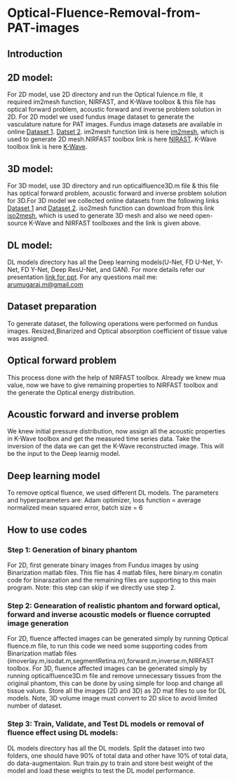 # Optical-Fluence-Removal-from-PAT-images
## Introduction
## 2D model:
For 2D model, use 2D directory and run the Optical fulence.m file, it required im2mesh function, NIRFAST, and K-Wave toolbox & this file has optical forward problem, acoustic forward and inverse problem solution in 2D.
For 2D model we used fundus image dataset to generate the vasculature nature for PAT images.
Fundus image datasets are available in online [Dataset 1](https://www.kaggle.com/linchundan/fundusimage1000).
[Datset 2](https://www5.cs.fau.de/research/data/fundus-images/). 
im2mesh function link is here [im2mesh](https://in.mathworks.com/matlabcentral/fileexchange/71772-im2mesh-2d-image-to-triangular-meshes), which is used to generate 2D mesh.NIRFAST toolbox link is here [NIRAST](https://milab.host.dartmouth.edu/nirfast/).
K-Wave toolbox link is here [K-Wave](http://www.k-wave.org/).
## 3D model:
For 3D model, use 3D directory and run opticalfluence3D.m file & this file has optical forward problem, acoustic forward and inverse problem solution for 3D.For 3D model we collected online datasets from the following links [Dataset 1](https://anastasio.bioengineering.illinois.edu/downloadable-content/oa-breast-database/) and [Dataset 2](https://dataverse.harvard.edu/dataset.xhtml?persistentId=doi:10.7910/DVN/KBYQQ7).
 iso2mesh function can download from this link [iso2mesh](http://iso2mesh.sourceforge.net/cgi-bin/index.cgi), which is used to generate 3D mesh and also we need open-source K-Wave and NIRFAST toolboxes and the link is given above. 
## DL model:
DL models directory has all the Deep learning models(U-Net, FD U-Net, Y-Net, FD Y-Net, Deep ResU-Net, and GAN).
For more details refer our presentation [link for ppt](https://docs.google.com/presentation/d/11RDKK24GpVCmXNCmAEXCF1me9gWeFw93/edit#slide=id.p1). For any questions mail me: arumugaraj.m@gmail.com


## Dataset preparation
To generate dataset, the following operations were performed on fundus images. Resized,Binarized and Optical absorption coefficient of tissue value was assigned.


## Optical forward problem
This process done with the help of NIRFAST toolbox. Already we knew mua value, now we have to give remaining properties to NIRFAST toolbox and the generate the Optical energy distribution.


## Acoustic forward and inverse problem
We knew initial pressure distribution, now assign all the acoustic properties in K-Wave toolbox and get the measured time series data.
Take the inversion of the data we can get the K-Wave reconstructed image. This will be the input to the Deep learnig model.


## Deep learning model
To remove optical fluence, we used different DL models. The parameters and hyperparameters are: Adam optimizer, loss function = average normalized mean squared error, batch size = 6

## How to use codes
### Step 1: Generation of binary phantom
For 2D, first generate binary images from Fundus images by using Binarization matlab files. This flie has 4 matlab files, here binary.m conatin code for binarazation and the remaining files are supporting to this main program. Note: this step can skip if we directly use step 2.
### Step 2: Genearation of realistic phantom and forward optical, forward and inverse acoustic models or fluence corrupted image generation
For 2D, fluence affected images can be generated simply by running Optical fluence.m file, to run this code we need some supporting codes from Binarization matlab files (imoverlay.m,isodat.m,segmentRetina.m),forward.m,inverse.m,NIRFAST toolbox.
For 3D, fluence affected images can be generated simply by running opticalfluence3D.m file and remove unnecessary tissues from the original phantom, this can be done by using simple for loop and change all tissue values.
Store all the images (2D and 3D) as 2D mat files to use for DL models. Note, 3D volume image must convert to 2D slice to avoid limited number of dataset.
### Step 3: Train, Validate, and Test DL models or removal of fluence effect using DL models:
DL models directory has all the DL models. Split the dataset into two folders, one should have 90% of total data and other have 10% of total data, do data-augmentaion. Run train.py to train and store best weight of the model and load these weights to test the DL model performance.



